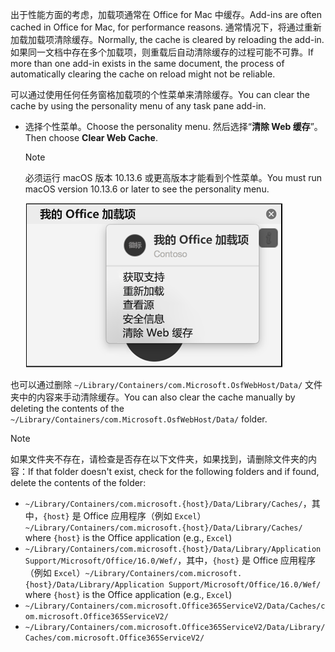 <span data-ttu-id="7cf25-101">出于性能方面的考虑，加载项通常在 Office for Mac 中缓存。</span><span class="sxs-lookup"><span data-stu-id="7cf25-101">Add-ins are often cached in Office for Mac, for performance reasons.</span></span> <span data-ttu-id="7cf25-102">通常情况下，将通过重新加载加载项清除缓存。</span><span class="sxs-lookup"><span data-stu-id="7cf25-102">Normally, the cache is cleared by reloading the add-in.</span></span> <span data-ttu-id="7cf25-103">如果同一文档中存在多个加载项，则重载后自动清除缓存的过程可能不可靠。</span><span class="sxs-lookup"><span data-stu-id="7cf25-103">If more than one add-in exists in the same document, the process of automatically clearing the cache on reload might not be reliable.</span></span>

<span data-ttu-id="7cf25-104">可以通过使用任何任务窗格加载项的个性菜单来清除缓存。</span><span class="sxs-lookup"><span data-stu-id="7cf25-104">You can clear the cache by using the personality menu of any task pane add-in.</span></span>
- <span data-ttu-id="7cf25-105">选择个性菜单。</span><span class="sxs-lookup"><span data-stu-id="7cf25-105">Choose the personality menu.</span></span> <span data-ttu-id="7cf25-106">然后选择“**清除 Web 缓存**”。</span><span class="sxs-lookup"><span data-stu-id="7cf25-106">Then choose **Clear Web Cache**.</span></span>
    > [!NOTE]
    > <span data-ttu-id="7cf25-107">必须运行 macOS 版本 10.13.6 或更高版本才能看到个性菜单。</span><span class="sxs-lookup"><span data-stu-id="7cf25-107">You must run macOS version 10.13.6 or later to see the personality menu.</span></span>

    ![个性菜单上“清除 Web 缓存”选项的屏幕截图](../images/mac-clear-cache-menu.png)

<span data-ttu-id="7cf25-109">也可以通过删除 `~/Library/Containers/com.Microsoft.OsfWebHost/Data/` 文件夹中的内容来手动清除缓存。</span><span class="sxs-lookup"><span data-stu-id="7cf25-109">You can also clear the cache manually by deleting the contents of the `~/Library/Containers/com.Microsoft.OsfWebHost/Data/` folder.</span></span>

> [!NOTE]
> <span data-ttu-id="7cf25-110">如果文件夹不存在，请检查是否存在以下文件夹，如果找到，请删除文件夹的内容：</span><span class="sxs-lookup"><span data-stu-id="7cf25-110">If that folder doesn't exist, check for the following folders and if found, delete the contents of the folder:</span></span>
>    - <span data-ttu-id="7cf25-111">`~/Library/Containers/com.microsoft.{host}/Data/Library/Caches/`，其中，`{host}` 是 Office 应用程序（例如 `Excel`）</span><span class="sxs-lookup"><span data-stu-id="7cf25-111">`~/Library/Containers/com.microsoft.{host}/Data/Library/Caches/` where `{host}` is the Office application (e.g., `Excel`)</span></span>
>    - <span data-ttu-id="7cf25-112">`~/Library/Containers/com.microsoft.{host}/Data/Library/Application Support/Microsoft/Office/16.0/Wef/`，其中，`{host}` 是 Office 应用程序（例如 `Excel`）</span><span class="sxs-lookup"><span data-stu-id="7cf25-112">`~/Library/Containers/com.microsoft.{host}/Data/Library/Application Support/Microsoft/Office/16.0/Wef/` where `{host}` is the Office application (e.g., `Excel`)</span></span>
>    - `~/Library/Containers/com.microsoft.Office365ServiceV2/Data/Caches/com.microsoft.Office365ServiceV2/`
>    - `~/Library/Containers/com.microsoft.Office365ServiceV2/Data/Library/Caches/com.microsoft.Office365ServiceV2/`
